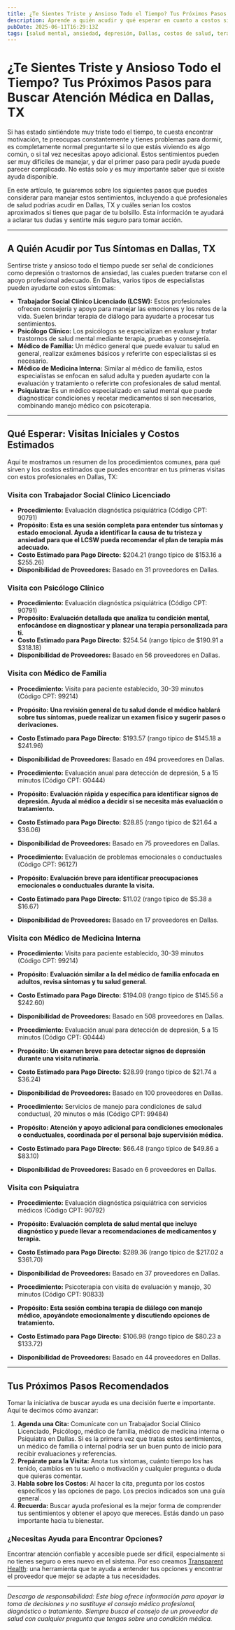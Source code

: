 ```yaml
---
title: ¿Te Sientes Triste y Ansioso Todo el Tiempo? Tus Próximos Pasos para Buscar Atención Médica en Dallas, TX  
description: Aprende a quién acudir y qué esperar en cuanto a costos si te sientes triste y ansioso todo el tiempo en Dallas, TX, con pasos claros para recibir ayuda.  
pubDate: 2025-06-11T16:29:13Z  
tags: [salud mental, ansiedad, depresión, Dallas, costos de salud, terapia, psiquiatría]  
---
```


# ¿Te Sientes Triste y Ansioso Todo el Tiempo? Tus Próximos Pasos para Buscar Atención Médica en Dallas, TX

Si has estado sintiéndote muy triste todo el tiempo, te cuesta encontrar motivación, te preocupas constantemente y tienes problemas para dormir, es completamente normal preguntarte si lo que estás viviendo es algo común, o si tal vez necesitas apoyo adicional. Estos sentimientos pueden ser muy difíciles de manejar, y dar el primer paso para pedir ayuda puede parecer complicado. No estás solo y es muy importante saber que sí existe ayuda disponible.

En este artículo, te guiaremos sobre los siguientes pasos que puedes considerar para manejar estos sentimientos, incluyendo a qué profesionales de salud podrías acudir en Dallas, TX y cuáles serían los costos aproximados si tienes que pagar de tu bolsillo. Esta información te ayudará a aclarar tus dudas y sentirte más seguro para tomar acción.

---

## A Quién Acudir por Tus Síntomas en Dallas, TX

Sentirse triste y ansioso todo el tiempo puede ser señal de condiciones como depresión o trastornos de ansiedad, las cuales pueden tratarse con el apoyo profesional adecuado. En Dallas, varios tipos de especialistas pueden ayudarte con estos síntomas:

- **Trabajador Social Clínico Licenciado (LCSW):** Estos profesionales ofrecen consejería y apoyo para manejar las emociones y los retos de la vida. Suelen brindar terapia de diálogo para ayudarte a procesar tus sentimientos.
- **Psicólogo Clínico:** Los psicólogos se especializan en evaluar y tratar trastornos de salud mental mediante terapia, pruebas y consejería.
- **Médico de Familia:** Un médico general que puede evaluar tu salud en general, realizar exámenes básicos y referirte con especialistas si es necesario.
- **Médico de Medicina Interna:** Similar al médico de familia, estos especialistas se enfocan en salud adulta y pueden ayudarte con la evaluación y tratamiento o referirte con profesionales de salud mental.
- **Psiquiatra:** Es un médico especializado en salud mental que puede diagnosticar condiciones y recetar medicamentos si son necesarios, combinando manejo médico con psicoterapia.

---

## Qué Esperar: Visitas Iniciales y Costos Estimados

Aquí te mostramos un resumen de los procedimientos comunes, para qué sirven y los costos estimados que puedes encontrar en tus primeras visitas con estos profesionales en Dallas, TX:

### Visita con Trabajador Social Clínico Licenciado

- **Procedimiento:** Evaluación diagnóstica psiquiátrica (Código CPT: 90791)  
- **Propósito:** **Esta es una sesión completa para entender tus síntomas y estado emocional. Ayuda a identificar la causa de tu tristeza y ansiedad para que el LCSW pueda recomendar el plan de terapia más adecuado.**  
- **Costo Estimado para Pago Directo:** $204.21 (rango típico de $153.16 a $255.26)  
- **Disponibilidad de Proveedores:** Basado en 31 proveedores en Dallas.

### Visita con Psicólogo Clínico

- **Procedimiento:** Evaluación diagnóstica psiquiátrica (Código CPT: 90791)  
- **Propósito:** **Evaluación detallada que analiza tu condición mental, enfocándose en diagnosticar y planear una terapia personalizada para ti.**  
- **Costo Estimado para Pago Directo:** $254.54 (rango típico de $190.91 a $318.18)  
- **Disponibilidad de Proveedores:** Basado en 56 proveedores en Dallas.

### Visita con Médico de Familia

- **Procedimiento:** Visita para paciente establecido, 30-39 minutos (Código CPT: 99214)  
- **Propósito:** **Una revisión general de tu salud donde el médico hablará sobre tus síntomas, puede realizar un examen físico y sugerir pasos o derivaciones.**  
- **Costo Estimado para Pago Directo:** $193.57 (rango típico de $145.18 a $241.96)  
- **Disponibilidad de Proveedores:** Basado en 494 proveedores en Dallas.

- **Procedimiento:** Evaluación anual para detección de depresión, 5 a 15 minutos (Código CPT: G0444)  
- **Propósito:** **Evaluación rápida y específica para identificar signos de depresión. Ayuda al médico a decidir si se necesita más evaluación o tratamiento.**  
- **Costo Estimado para Pago Directo:** $28.85 (rango típico de $21.64 a $36.06)  
- **Disponibilidad de Proveedores:** Basado en 75 proveedores en Dallas.

- **Procedimiento:** Evaluación de problemas emocionales o conductuales (Código CPT: 96127)  
- **Propósito:** **Evaluación breve para identificar preocupaciones emocionales o conductuales durante la visita.**  
- **Costo Estimado para Pago Directo:** $11.02 (rango típico de $5.38 a $16.67)  
- **Disponibilidad de Proveedores:** Basado en 17 proveedores en Dallas.

### Visita con Médico de Medicina Interna

- **Procedimiento:** Visita para paciente establecido, 30-39 minutos (Código CPT: 99214)  
- **Propósito:** **Evaluación similar a la del médico de familia enfocada en adultos, revisa síntomas y tu salud general.**  
- **Costo Estimado para Pago Directo:** $194.08 (rango típico de $145.56 a $242.60)  
- **Disponibilidad de Proveedores:** Basado en 508 proveedores en Dallas.

- **Procedimiento:** Evaluación anual para detección de depresión, 5 a 15 minutos (Código CPT: G0444)  
- **Propósito:** **Un examen breve para detectar signos de depresión durante una visita rutinaria.**  
- **Costo Estimado para Pago Directo:** $28.99 (rango típico de $21.74 a $36.24)  
- **Disponibilidad de Proveedores:** Basado en 100 proveedores en Dallas.

- **Procedimiento:** Servicios de manejo para condiciones de salud conductual, 20 minutos o más (Código CPT: 99484)  
- **Propósito:** **Atención y apoyo adicional para condiciones emocionales o conductuales, coordinada por el personal bajo supervisión médica.**  
- **Costo Estimado para Pago Directo:** $66.48 (rango típico de $49.86 a $83.10)  
- **Disponibilidad de Proveedores:** Basado en 6 proveedores en Dallas.

### Visita con Psiquiatra

- **Procedimiento:** Evaluación diagnóstica psiquiátrica con servicios médicos (Código CPT: 90792)  
- **Propósito:** **Evaluación completa de salud mental que incluye diagnóstico y puede llevar a recomendaciones de medicamentos y terapia.**  
- **Costo Estimado para Pago Directo:** $289.36 (rango típico de $217.02 a $361.70)  
- **Disponibilidad de Proveedores:** Basado en 37 proveedores en Dallas.

- **Procedimiento:** Psicoterapia con visita de evaluación y manejo, 30 minutos (Código CPT: 90833)  
- **Propósito:** **Esta sesión combina terapia de diálogo con manejo médico, apoyándote emocionalmente y discutiendo opciones de tratamiento.**  
- **Costo Estimado para Pago Directo:** $106.98 (rango típico de $80.23 a $133.72)  
- **Disponibilidad de Proveedores:** Basado en 44 proveedores en Dallas.

---

## Tus Próximos Pasos Recomendados

Tomar la iniciativa de buscar ayuda es una decisión fuerte e importante. Aquí te decimos cómo avanzar:

1. **Agenda una Cita:** Comunícate con un Trabajador Social Clínico Licenciado, Psicólogo, médico de familia, médico de medicina interna o Psiquiatra en Dallas. Si es la primera vez que tratas estos sentimientos, un médico de familia o internal podría ser un buen punto de inicio para recibir evaluaciones y referencias.
2. **Prepárate para la Visita:** Anota tus síntomas, cuánto tiempo los has tenido, cambios en tu sueño o motivación y cualquier pregunta o duda que quieras comentar.
3. **Habla sobre los Costos:** Al hacer la cita, pregunta por los costos específicos y las opciones de pago. Los precios indicados son una guía general.
4. **Recuerda:** Buscar ayuda profesional es la mejor forma de comprender tus sentimientos y obtener el apoyo que mereces. Estás dando un paso importante hacia tu bienestar.

### ¿Necesitas Ayuda para Encontrar Opciones?

Encontrar atención confiable y accesible puede ser difícil, especialmente si no tienes seguro o eres nuevo en el sistema. Por eso creamos [Transparent Health](https://transparenthealth.ai): una herramienta que te ayuda a entender tus opciones y encontrar el proveedor que mejor se adapte a tus necesidades.

---

*Descargo de responsabilidad: Este blog ofrece información para apoyar la toma de decisiones y no sustituye el consejo médico profesional, diagnóstico o tratamiento. Siempre busca el consejo de un proveedor de salud con cualquier pregunta que tengas sobre una condición médica.*
